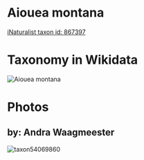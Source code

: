 
Aiouea montana
==============
  
[iNaturalist taxon id: 867397](https://www.inaturalist.org/taxa/867397)
# Taxonomy in Wikidata
  
![Aiouea montana](../wikidata_schemas/Aiouea_montana.gv.png)
# Photos

## by: Andra Waagmeester
  
![taxon54069860](https://inaturalist-open-data.s3.amazonaws.com/photos/58395796/medium.jpeg)